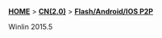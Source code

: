 [**HOME**](Home) > [**CN(2.0)**](v2_CN_Home) > [**Flash/Android/IOS P2P**](v2_CN_WebP2P)

Winlin 2015.5